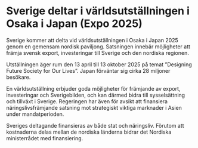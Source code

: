 # Sverige deltar i världsutställningen i Osaka i Japan (Expo 2025)

Sverige kommer att delta vid världsutställningen i Osaka i Japan 2025 genom en gemensam nordisk paviljong. Satsningen innebär möjligheter att främja svensk export, investeringar till Sverige och den nordiska regionen.

Utställningen äger rum den 13 april till 13 oktober 2025 på temat ”Designing Future Society for Our Lives”. Japan förväntar sig cirka 28 miljoner besökare.

En världsutställning erbjuder goda möjligheter för främjande av export, investeringar och Sverigebilden, och kan därmed bidra till sysselsättning och tillväxt i Sverige. Regeringen har även för avsikt att finansiera näringslivsfrämjande satsning mot strategiskt viktiga marknader i Asien under mandatperioden.

Sveriges deltagande finansieras av både stat och näringsliv. Förutom att kostnaderna delas mellan de nordiska länderna bidrar det Nordiska ministerrådet med finansiering.
